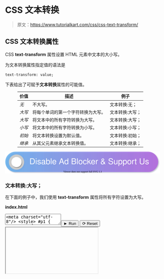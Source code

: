 # CSS 文本转换

> 原文：<https://www.tutorialkart.com/css/css-text-transform/>

## CSS 文本转换属性

CSS **text-transform** 属性设置 HTML 元素中文本的大小写。

为文本转换属性指定值的语法是

```
text-transform: value;
```

下表给出了可赋予**文本转换**属性的可能值。

<figure class="wp-block-table">

| 价值 | 描述 | 例子 |
| --- | --- | --- |
| *无* | 不大写。 | 文本转换:无； |
| *大写* | 将每个单词的第一个字符转换为大写。 | 文本转换:大写； |
| *大写* | 将文本中的所有字符转换为大写。 | 文本转换:大写； |
| *小写* | 将文本中的所有字符转换为小写。 | 文本转换:小写； |
| *初始* | 将文本转换设置为默认值。 | 文本转换:初始； |
| *继承* | 从其父元素继承文本转换值。 | 文本转换:继承； |

</figure>

[![](img/925da31b32d6bc3827932f6c8afb11bb.png)](https://www.tutorialkart.com/)

### 文本转换:大写；

在下面的例子中，我们使用 **text-transform** 属性将所有字符设置为大写。

**index.html**

<textarea name="html" id="code_1"><meta charset="utf-8"/> <style> #p1 { text-transform: uppercase; } </style> <p id="p1">这是一段话。</p></textarea><button class="coderun" onclick="submitCode_1()">► Run</button> <button class="codereset" onclick="resetCode_1()">⟳ Reset</button><iframe id="output_1" onload="resizeIframe(this)">&#13; </div>&#13; </div>&#13; </div> &#13; &#13; </div>&#13; <script>&amp;#13; let initValue_1='';&amp;#13; let html_editor_1;&amp;#13; let render_1 = function() {&amp;#13; let source = html_editor_1.getValue();&amp;#13; &amp;#13; let iframe = document.querySelector('#output_1'),&amp;#13; iframe_doc = iframe.contentDocument;&amp;#13; &amp;#13; iframe_doc.open();&amp;#13; iframe_doc.write(source);&amp;#13; iframe_doc.close();&amp;#13; };&amp;#13; &amp;#13; html_editor_1 = CodeMirror.fromTextArea(document.getElementById("code_1"), {&amp;#13; lineNumbers: false,&amp;#13; mode: "htmlmixed",&amp;#13; theme: "tk"&amp;#13; });&amp;#13; &amp;#13; // SETTING CODE EDITORS INITIAL CONTENT&amp;#13; $initValue_1 = html_editor_1.getValue();&amp;#13; render_1();&amp;#13; &amp;#13; function resetCode_1() {&amp;#13; html_editor_1.setValue($initValue_1);&amp;#13; render_1();&amp;#13; }&amp;#13; function submitCode_1() {&amp;#13; render_1();&amp;#13; }&amp;#13; </script> <h3>文本转换:小写；</h3> <p>在下面的例子中，我们使用<strong> text-transform </strong>属性将所有字符设置为小写。</p> <p class="pb"><strong>index.html</strong></p> <div class="pre_container">&#13; <div class="textareacontainer">&#13; <div class="textarea">&#13; <div class="html textareawrapper">&#13; <textarea name="html" id="code_2"> <meta charset="utf-8"/> <style> #p1 { text-transform: lowercase; } </style> <p id="p1">这是一段话。</p> </textarea>&#13; </div> &#13; </div> &#13; </div>&#13; <div class="controls">&#13; <button class="coderun" onclick="submitCode_2()"><span>►</span> Run</button>&#13; <button class="codereset" onclick="resetCode_2()"><span>⟳</span> Reset</button>&#13; </div>&#13; <div class="iframecontainer">&#13; <div class="iframe">&#13; <div class="iframewrapper">&#13; <iframe id="output_2" onload="resizeIframe(this)"/>&#13; </div>&#13; </div>&#13; </div> &#13; &#13; </div>&#13; <script>&amp;#13; let initValue_2='';&amp;#13; let html_editor_2;&amp;#13; let render_2 = function() {&amp;#13; let source = html_editor_2.getValue();&amp;#13; &amp;#13; let iframe = document.querySelector('#output_2'),&amp;#13; iframe_doc = iframe.contentDocument;&amp;#13; &amp;#13; iframe_doc.open();&amp;#13; iframe_doc.write(source);&amp;#13; iframe_doc.close();&amp;#13; };&amp;#13; &amp;#13; html_editor_2 = CodeMirror.fromTextArea(document.getElementById("code_2"), {&amp;#13; lineNumbers: false,&amp;#13; mode: "htmlmixed",&amp;#13; theme: "tk"&amp;#13; });&amp;#13; &amp;#13; // SETTING CODE EDITORS INITIAL CONTENT&amp;#13; $initValue_2 = html_editor_2.getValue();&amp;#13; render_2();&amp;#13; &amp;#13; function resetCode_2() {&amp;#13; html_editor_2.setValue($initValue_2);&amp;#13; render_2();&amp;#13; }&amp;#13; function submitCode_2() {&amp;#13; render_2();&amp;#13; }&amp;#13; </script> <h3>文本转换:无；</h3> <p>在下面的例子中，我们为段落 HTML 元素设置了带有<strong> none </strong>的<strong>文本转换</strong>属性。</p> <p class="pb"><strong>index.html</strong></p> <div class="pre_container">&#13; <div class="textareacontainer">&#13; <div class="textarea">&#13; <div class="html textareawrapper">&#13; <textarea name="html" id="code_3"> <meta charset="utf-8"/> <style> #p1 { text-transform: none; } </style> <p id="p1">这是一段话。</p> </textarea>&#13; </div> &#13; </div> &#13; </div>&#13; <div class="controls">&#13; <button class="coderun" onclick="submitCode_3()"><span>►</span> Run</button>&#13; <button class="codereset" onclick="resetCode_3()"><span>⟳</span> Reset</button>&#13; </div>&#13; <div class="iframecontainer">&#13; <div class="iframe">&#13; <div class="iframewrapper">&#13; <iframe id="output_3" onload="resizeIframe(this)"/>&#13; </div>&#13; </div>&#13; </div> &#13; &#13; </div>&#13; <script>&amp;#13; let initValue_3='';&amp;#13; let html_editor_3;&amp;#13; let render_3 = function() {&amp;#13; let source = html_editor_3.getValue();&amp;#13; &amp;#13; let iframe = document.querySelector('#output_3'),&amp;#13; iframe_doc = iframe.contentDocument;&amp;#13; &amp;#13; iframe_doc.open();&amp;#13; iframe_doc.write(source);&amp;#13; iframe_doc.close();&amp;#13; };&amp;#13; &amp;#13; html_editor_3 = CodeMirror.fromTextArea(document.getElementById("code_3"), {&amp;#13; lineNumbers: false,&amp;#13; mode: "htmlmixed",&amp;#13; theme: "tk"&amp;#13; });&amp;#13; &amp;#13; // SETTING CODE EDITORS INITIAL CONTENT&amp;#13; $initValue_3 = html_editor_3.getValue();&amp;#13; render_3();&amp;#13; &amp;#13; function resetCode_3() {&amp;#13; html_editor_3.setValue($initValue_3);&amp;#13; render_3();&amp;#13; }&amp;#13; function submitCode_3() {&amp;#13; render_3();&amp;#13; }&amp;#13; </script> <h3>结论</h3> <p>在这个<a href="https://www.tutorialkart.com/css/"> CSS 教程</a>中，我们学习了<strong>文本转换</strong>属性，以及如何使用这个属性用于 HTML 元素，并附有示例。</p> </body> </html></iframe>